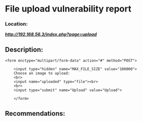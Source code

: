 # File upload vulnerability report

### Location: 
***http://192.168.56.3/index.php?page=upload***

## Description:

```
<form enctype="multipart/form-data" action="#" method="POST">

	<input type="hidden" name="MAX_FILE_SIZE" value="100000">
	Choose an image to upload:
	<br>
	<input name="uploaded" type="file"><br>
	<br>
	<input type="submit" name="Upload" value="Upload">

	</form>
```

## Recommendations: